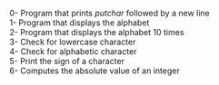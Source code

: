 0- Program that prints _putchar_ followed by a new line</br>
1- Program that displays the alphabet</br>
2- Program that displays the alphabet 10 times</br>
3- Check for lowercase character</br>
4- Check for alphabetic character</br>
5- Print the sign of a character</br>
6- Computes the absolute value of an integer</br>
